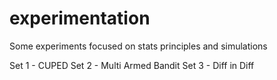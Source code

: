 # experimentation
Some experiments focused on stats principles and simulations

Set 1 - CUPED
Set 2 - Multi Armed Bandit
Set 3 - Diff in Diff
